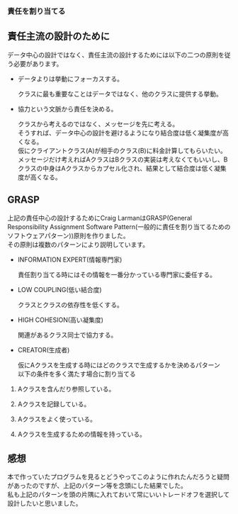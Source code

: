 ### 責任を割り当てる

## 責任主流の設計のために

データ中心の設計ではなく、責任主流の設計するためには以下の二つの原則を従う必要があります。

+ データよりは挙動にフォーカスする。

  クラスに最も重要なことはデータではなく、他のクラスに提供する挙動。
  
+ 協力という文脈から責任を決める。

  クラスから考えるのではなく、メッセージを先に考える。  
そうすれば、データ中心の設計を避けるようになり結合度は低く凝集度が高くなる。  
仮にクライアントクラス(A)が相手のクラス(B)に料金計算してもらいたい。   
メッセージだけ考えればAクラスはBクラスの実装は考えなくてもいいし、Bクラスの中身はAクラスからカプセル化され、結果として結合度は低く凝集度が高くなる。

## GRASP

上記の責任中心の設計するためにCraig LarmanはGRASP(General Responsibility Assignment Software Pattern(一般的に責任を割り当てるためのソフトウェアパターン))原則を作りました。   
その原則は複数のパターンにより説明しています。   

+ INFORMATION EXPERT(情報専門家)

  責任割り当てる時にはその情報を一番分かっている専門家に委任する。

+ LOW COUPLING(低い結合度)

  クラスとクラスの依存性を低くする。

+ HIGH COHESION(高い凝集度)

  関連があるクラス同士で協力する。

+ CREATOR(生成者)

  仮にAクラスを生成する時にはどのクラスで生成するかを決めるパターン  
以下の条件を多く満たす場合に割り当てる

1. Aクラスを含んだり参照している。

2. Aクラスを記録している。

3. Aクラスをよく使っている。

4. Aクラスを生成するための情報を持っている。


## 感想

本で作っていたプログラムを見るとどうやってこのように作れたんだろうと疑問があったのですが、上記のパターン等を念頭にした結果でした。  
私も上記のパターンを頭の片隅に入れておいて常にいいトレードオフを選択して設計したいと思いました。

